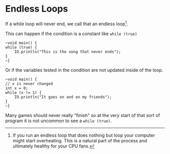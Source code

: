 # Endless Loops

If a while loop will never end, we call that an endless loop[^hot].

This can happen if the condition is a constant like `while (true)`

```java,no_run
~void main() {
while (true) {
    IO.println("This is the song that never ends");
}
~}
```

Or if the variables tested in the condition are not updated inside of the loop.

```java,no_run
~void main() {
// x is never changed
int x = 0;
while (x != 1) {
    IO.println("It goes on and on my friends");
}
~}
```

Many games should never really "finish" so at the very start of that sort of program it is not uncommon
to see a `while (true)`.

[^hot]: If you run an endless loop that does nothing but loop your computer might start overheating. This is a natural part of the process and ultimately healthy for your CPU fans.
